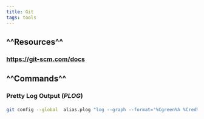```yaml
---
title: Git
tags: tools
---
```


## ^^Resources^^
### https://git-scm.com/docs
## ^^Commands^^
### Pretty Log Output (_PLOG_)
#### 
```bash
git config --global  alias.plog "log --graph --format='%Cgreen%h %Cred%aN%Cblue%d%Creset %s %C(yellow)(%cr)%Creset'"
```
##
##

